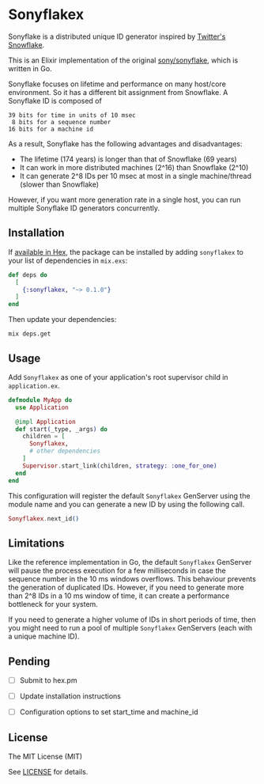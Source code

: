 # Sonyflakex

Sonyflake is a distributed unique ID generator inspired by [Twitter's Snowflake](https://blog.twitter.com/2010/announcing-snowflake).  

This is an Elixir implementation of the original [sony/sonyflake](https://github.com/sony/sonyflake), which is written in Go.

Sonyflake focuses on lifetime and performance on many host/core environment.
So it has a different bit assignment from Snowflake.
A Sonyflake ID is composed of

    39 bits for time in units of 10 msec
     8 bits for a sequence number
    16 bits for a machine id

As a result, Sonyflake has the following advantages and disadvantages:

- The lifetime (174 years) is longer than that of Snowflake (69 years)
- It can work in more distributed machines (2^16) than Snowflake (2^10)
- It can generate 2^8 IDs per 10 msec at most in a single machine/thread (slower than Snowflake)

However, if you want more generation rate in a single host,
you can run multiple Sonyflake ID generators concurrently.

## Installation

If [available in Hex](https://hex.pm/docs/publish), the package can be installed
by adding `sonyflakex` to your list of dependencies in `mix.exs`:

```elixir
def deps do
  [
    {:sonyflakex, "~> 0.1.0"}
  ]
end
```

Then update your dependencies:

```
mix deps.get
```

## Usage

Add `Sonyflakex` as one of your application's root supervisor child in `application.ex`.

```elixir
defmodule MyApp do
  use Application

  @impl Application
  def start(_type, _args) do
    children = [
      Sonyflakex,
      # other dependencies 
    ]
    Supervisor.start_link(children, strategy: :one_for_one)
  end
end
```

This configuration will register the default `Sonyflakex` GenServer using the module name and you can generate a new ID by using the following call.

```elixir
Sonyflakex.next_id()
```

## Limitations

Like the reference implementation in Go, the default `Sonyflakex` GenServer will pause the process execution for a few milliseconds in case the sequence number in the 10 ms windows overflows. This behaviour prevents the generation of duplicated IDs. However, if you need to generate more than 2^8 IDs in a 10 ms window of time, it can create a performance bottleneck for your system.

If you need to generate a higher volume of IDs in short periods of time, then you might need to run a pool of multiple `Sonyflakex` GenServers (each with a unique machine ID).

## Pending

- [ ] Submit to hex.pm
- [ ] Update installation instructions
- [ ] Configuration options to set start_time and machine_id


## License

The MIT License (MIT)

See [LICENSE](https://github.com/elciok/sonyflakex/blob/main/LICENSE) for details.
